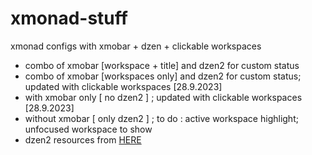 # xmonad-stuff
xmonad configs with xmobar + dzen + clickable workspaces
* combo of xmobar [workspace + title] and dzen2 for custom status
* combo of xmobar [workspaces only] and dzen2 for custom status; updated with clickable workspaces [28.9.2023]
* with xmobar only [ no dzen2 ] ; updated with clickable workspaces [28.9.2023]
* without xmobar [ only dzen2 ] ; to do : active workspace highlight; unfocused workspace to show
* dzen2 resources from [ HERE ](https://github.com/rvcgit/dzen2bar)
